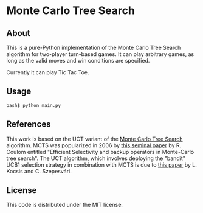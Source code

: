 # Monte Carlo Tree Search

## About
This is a pure-Python implementation of the Monte Carlo Tree Search algorithm for two-player turn-based games. It can play arbitrary games, as long as the valid moves and win conditions are specified.

Currently it can play Tic Tac Toe. 

## Usage

```
bash$ python main.py
```

## References
This work is based on the UCT variant of the [Monte Carlo Tree Search](http://en.wikipedia.org/wiki/Monte_Carlo_tree_search) algorithm. MCTS was popularized in 2006 by [this seminal paper](http://citeseerx.ist.psu.edu/viewdoc/summary?doi=10.1.1.81.6817) by R. Coulom entitled "Efficient Selectivity and backup operators in Monte-Carlo tree search". The UCT algorithm, which involves deploying the "bandit" UCB1 selection strategy in combination with MCTS is due to [this paper](http://citeseerx.ist.psu.edu/viewdoc/summary?doi=10.1.1.102.1296) by L. Kocsis and C. Szepesvári.

## License
This code is distributed under the MIT license.